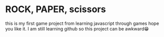 
# ROCK, PAPER, scissors
this is my first game project from 
learning javascript through games hope you like
 it.
 I am still learning github so this project can be awkward😁
 
